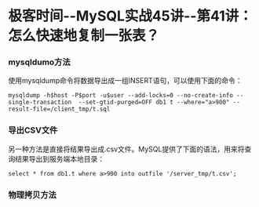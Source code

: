 # 极客时间--MySQL实战45讲--第41讲：怎么快速地复制一张表？

### mysqldumo方法
使用mysqldump命令将数据导出成一组INSERT语句，可以使用下面的命令：

    mysqldump -h$host -P$port -u$user --add-locks=0 --no-create-info --single-transaction  --set-gtid-purged=OFF db1 t --where="a>900" --result-file=/client_tmp/t.sql

### 导出CSV文件
另一种方法是直接将结果导出成.csv文件。MySQL提供了下面的语法，用来将查询结果导出到服务端本地目录：

    select * from db1.t where a>900 into outfile '/server_tmp/t.csv';

### 物理拷贝方法
